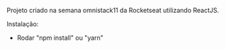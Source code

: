 Projeto criado na semana omnistack11 da Rocketseat utilizando ReactJS.

Instalação:
- Rodar "npm install" ou "yarn"
